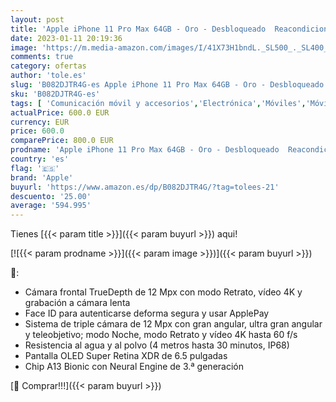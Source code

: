 ```yaml
---
layout: post
title: 'Apple iPhone 11 Pro Max 64GB - Oro - Desbloqueado  Reacondicionado '
date: 2023-01-11 20:19:36
image: 'https://m.media-amazon.com/images/I/41X73H1bndL._SL500_._SL400_.jpg'
comments: true
category: ofertas
author: 'tole.es'
slug: 'B082DJTR4G-es Apple iPhone 11 Pro Max 64GB - Oro - Desbloqueado...'
sku: 'B082DJTR4G-es'
tags: [ 'Comunicación móvil y accesorios','Electrónica','Móviles','Móviles y smartphones libres','apple','iphone','🇪🇸', ]
actualPrice: 600.0 EUR
currency: EUR
price: 600.0
comparePrice: 800.0 EUR
prodname: 'Apple iPhone 11 Pro Max 64GB - Oro - Desbloqueado  Reacondicionado '
country: 'es'
flag: '🇪🇸'
brand: 'Apple'
buyurl: 'https://www.amazon.es/dp/B082DJTR4G/?tag=tolees-21'
descuento: '25.00'
average: '594.995'
---
```


Tienes [{{< param title >}}]({{< param buyurl >}}) aqui!

[![{{< param prodname >}}]({{< param image >}})]({{< param buyurl >}})

🔎:

- Cámara frontal TrueDepth de 12 Mpx con modo Retrato, vídeo 4K y grabación a cámara lenta
- Face ID para autenticarse deforma segura y usar ApplePay
- Sistema de triple cámara de 12 Mpx con gran angular, ultra gran angular y teleobjetivo; modo Noche, modo Retrato y vídeo 4K hasta 60 f/s
- Resistencia al agua y al polvo (4 metros hasta 30 minutos, IP68)
- Pantalla OLED Super Retina XDR de 6.5 pulgadas
- Chip A13 Bionic con Neural Engine de 3.ª generación

[🛒 Comprar!!!]({{< param buyurl >}})
